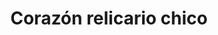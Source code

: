 ---
title: Corazón relicario chico
date: 
draft: false

# descripcion
description : Corazón relicario chico

materials: Plata 925

color: Plateado

dimensions: 1,5cm x 1,5cm

code: 02-14-0237

type: "Dijes"

categories: []

price: $3.710,00

price_eftvo: $3.150,00

# Images
# first image will be shown in the product page
images:
  # - image: "images/path_to_image"
  # La ubicacion de las imagenes es imagenes/Dijes/Dijes.Plata/02-14-0237-corazon-relicario-chico
  - image: "./images/dijes/plata/02-14-0237-corazon-relicario-chico.JPG"
---